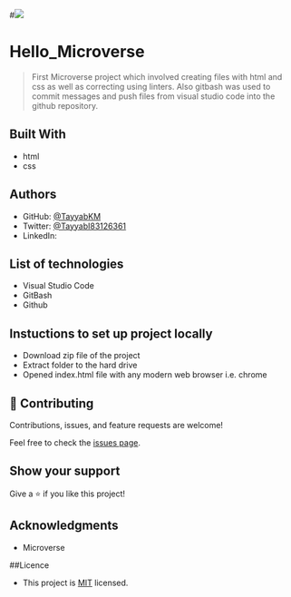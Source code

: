 #![](https://img.shields.io/badge/Microverse-blueviolet)

# Hello_Microverse

> First Microverse project which involved creating files with html and css as well as correcting using linters. Also gitbash was used to commit messages and push files from visual studio code into the github repository.


## Built With

- html
- css

## Authors

- GitHub: [@TayyabKM](https://github.com/TayyabKM)
- Twitter: [@TayyabI83126361](https://twitter.com/TayyabI83126361)
- LinkedIn: [](https://www.linkedin.com/in/tayyab-irfan-01b72b1aa/)



## List of technologies

 - Visual Studio Code
 - GitBash
 - Github
 
## Instuctions to set up project locally
 - Download zip file of the project
 - Extract folder to the hard drive
 - Opened index.html file with any modern web browser i.e. chrome

## 🤝 Contributing

Contributions, issues, and feature requests are welcome!

Feel free to check the [issues page](../../issues/).

## Show your support

Give a ⭐️ if you like this project!

## Acknowledgments

- Microverse

##Licence
 - This project is [MIT](./license) licensed.



